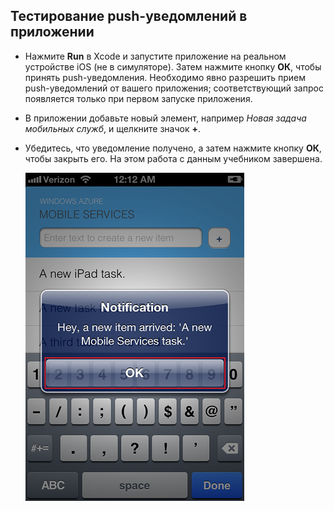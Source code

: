 
## <a id="test"></a>Тестирование push-уведомлений в приложении

* Нажмите **Run** в Xcode и запустите приложение на реальном устройстве iOS (не в симуляторе). Затем нажмите кнопку **ОК**, чтобы принять push-уведомления. Необходимо явно разрешить прием push-уведомлений от вашего приложения; соответствующий запрос появляется только при первом запуске приложения.

* В приложении добавьте новый элемент, например _Новая задача мобильных служб_, и щелкните значок **+**.

* Убедитесь, что уведомление получено, а затем нажмите кнопку **ОК**, чтобы закрыть его. На этом работа с данным учебником завершена.

  	![](../articles/media/mobile-services-ios-get-started-push/mobile-quickstart-push3-ios.png)

<!---HONumber=July15_HO2-->